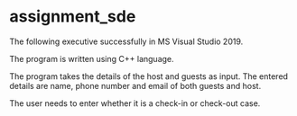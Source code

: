 # assignment_sde
The following executive successfully in MS Visual Studio 2019.

The program is written using C++ language.

The program takes the details of the host and guests as input.
The entered details are name, phone number and email of both guests and host.

The user needs to enter whether it is a check-in or check-out case.



